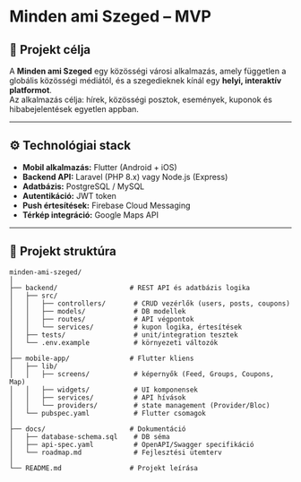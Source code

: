 # Minden ami Szeged – MVP

## 🎯 Projekt célja
A **Minden ami Szeged** egy közösségi városi alkalmazás, amely független a globális közösségi médiától, és a szegedieknek kínál egy **helyi, interaktív platformot**.  
Az alkalmazás célja: hírek, közösségi posztok, események, kuponok és hibabejelentések egyetlen appban.

---

## ⚙️ Technológiai stack
- **Mobil alkalmazás:** Flutter (Android + iOS)
- **Backend API:** Laravel (PHP 8.x) vagy Node.js (Express)
- **Adatbázis:** PostgreSQL / MySQL
- **Autentikáció:** JWT token
- **Push értesítések:** Firebase Cloud Messaging
- **Térkép integráció:** Google Maps API

---

## 📂 Projekt struktúra
```plaintext
minden-ami-szeged/
│
├── backend/                  # REST API és adatbázis logika
│   ├── src/
│   │   ├── controllers/       # CRUD vezérlők (users, posts, coupons)
│   │   ├── models/            # DB modellek
│   │   ├── routes/            # API végpontok
│   │   └── services/          # kupon logika, értesítések
│   ├── tests/                 # unit/integration tesztek
│   └── .env.example           # környezeti változók
│
├── mobile-app/               # Flutter kliens
│   ├── lib/
│   │   ├── screens/           # képernyők (Feed, Groups, Coupons, Map)
│   │   ├── widgets/           # UI komponensek
│   │   ├── services/          # API hívások
│   │   └── providers/         # state management (Provider/Bloc)
│   └── pubspec.yaml           # Flutter csomagok
│
├── docs/                     # Dokumentáció
│   ├── database-schema.sql    # DB séma
│   ├── api-spec.yaml          # OpenAPI/Swagger specifikáció
│   └── roadmap.md             # Fejlesztési ütemterv
│
└── README.md                 # Projekt leírása
